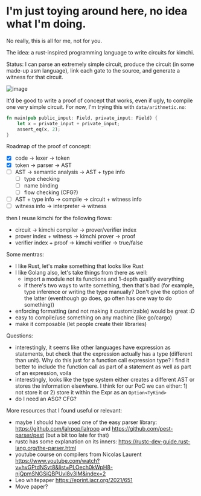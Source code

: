 # I'm just toying around here, no idea what I'm doing.

No really, this is all for me, not for you.

The idea: a rust-inspired programming language to write circuits for kimchi.

Status: I can parse an extremely simple circuit, produce the circuit (in some made-up asm language), link each gate to the source, and generate a witness for that circuit.

![image](https://user-images.githubusercontent.com/1316043/175832784-b77ae752-4513-4bae-9268-0d75eb558495.png)


It'd be good to write a proof of concept that works, even if ugly, to compile one very simple circuit. For now, I'm trying this with `data/arithmetic.no`:

```rust
fn main(pub public_input: Field, private_input: Field) {
    let x = private_input + private_input;
    assert_eq(x, 2);
}
```

Roadmap of the proof of concept:

- [x] code -> lexer -> token
- [x] token -> parser -> AST
- [ ] AST -> semantic analysis -> AST + type info
  - [ ] type checking
  - [ ] name binding
  - [ ] flow checking (CFG?)
- [ ] AST + type info -> compile -> circuit + witness info
- [ ] witness info -> interpreter -> witness

then I reuse kimchi for the following flows:

- circuit -> kimchi compiler -> prover/verifier index
- prover index + witness -> kimchi prover -> proof
- verifier index + proof -> kimchi verifier -> true/false

Some mentras:

- I like Rust, let's make something that looks like Rust
- I like Golang also, let's take things from there as well:
  - import a module not its functions and 1-depth qualify everything
  - if there's two ways to write something, then that's bad (for example, type inference or writing the type manually? Don't give the option of the latter (eventhough go does, go often has one way to do something))
- enforcing formatting (and not making it customizable) would be great :D
- easy to compile/use something on any machine (like go/cargo)
- make it composable (let people create their libraries)

Questions:

- interestingly, it seems like other languages have expression as statements, but check that the expression actually has a type (different than unit). Why do this just for a function call expression type? I find it better to include the function call as part of a statement as well as part of an expression, voila
- interestingly, looks like the type system either creates a different AST or stores the information elsewhere. I think for our PoC we can either: 1) not store it or 2) store it within the Expr as an `Option<TyKind>`
- do I need an ASG? CFG?

More resources that I found useful or relevant:

- maybe I should have used one of the easy parser library: https://github.com/lalrpop/lalrpop and https://github.com/pest-parser/pest (but a bit too late for that)
- rustc has some explanation on its inners: https://rustc-dev-guide.rust-lang.org/the-parser.html
- youtube course on compilers from Nicolas Laurent https://www.youtube.com/watch?v=hvGPtdNSvt8&list=PLOech0kWpH8-njQpmSNGSiQBPUvl8v3IM&index=2
- Leo whitepaper https://eprint.iacr.org/2021/651
- Move paper?

